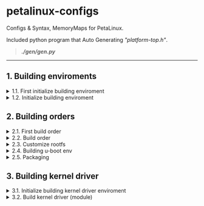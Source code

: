 # petalinux-configs

Configs &amp; Syntax, MemoryMaps for PetaLinux.

Included python program that Auto Generating *"platform-top.h"*.

> ***./gen/gen.py***

* * *

## 1. Building enviroments

<details><summary>1.1. First initialize building enviroment</summary>

### for APT (Debian series)

``` bash
sudo apt install libtinfo5 libncurses5
```

``` bash
sudo dpkg --add-architecture i386 && sudo apt-get update
sudo apt install tofrodos gawk xvfb git libncurses5-dev tftpd zlib1g-dev zlib1g-dev:i386 libssl-dev flex bison chrpath socat autoconf libtool texinfo gcc-multilib libsdl1.2-dev libglib2.0-dev screen pax xterm bc build-essential

./petalinux-<petalinux-version>-installer.run -d ./petalinux-build/
source ./petalinux-build/settings.sh

petalinux-create --type project --template <template, ex)zynqMP> --name <user-project-name>
```

### for PACMAN (Arch series)

``` bash
sudo pacman -S cpio inetutils libpng12 libxcrypt-compat xorg-xlsclients
yay -S ncurses5-compat-libs fxload digilent.adept.runtime digilent.adept.utilities
```

* * *

</details>

<details><summary>1.2. Initialize building enviroment</summary>

``` bash
source ./petalinux-build/settings.sh
cd <user-project-root>
```

* * *

</details>

## 2. Building orders

<details><summary>2.1. First build order</summary>

### HW Menuconfig

``` bash
petalinux-config --get-hw-description <user-fpga-directory>
```

1. Subsystem AUTO Hardware Settings → Flash Settings

<div align="middle">

![4](https://github.com/aruyu/petalinux-configs/blob/master/ref/memorymap/1.png)
</div>

2. u-boot Configuration → u-boot script configuration → QSPI/OSPI image offsets

<div align="middle">

![4](https://github.com/aruyu/petalinux-configs/blob/master/ref/memorymap/2.png)
</div>

* ext 1-1. Image Packaging Configuration → (INITRD or JFFS2, if=JFFS2 then=set erase_block)

* ext 1-2. Image Packaging Configuration → INITRAMFS/INITRD Image name
  (petalinux-image-minimal)
  (petalinux-initramfs-image)

* ext 2. Firmware Version Configuration

* ext 3-1. Yocto Settings → Add pre-mirror url (/downloads)

* ext 3-2. Yocto Settings → Local sstate feeds settings (/aarch64)
  (file://.*/.*)

### U-Boot Menuconfig

``` bash
petalinux-config -c u-boot
```

1. ARM architecture: Boot script offset

<div align="middle">

![4](https://github.com/aruyu/petalinux-configs/blob/master/ref/memorymap/3.png)
</div>

2. Environment: Environment...

3. Environment: Environment offset

<div align="middle">

![4](https://github.com/aruyu/petalinux-configs/blob/master/ref/memorymap/4.png)
</div>

* ext. Command line interface: Shell prompt

### Kernel Menuconfig

``` bash
petalinux-config -c kernel
```

1. File systems → Miscellaneous filesystems → [ ] JFFS2 summary support (disable)

2. File systems → Miscellaneous filesystems → [ ] JFFS2 XATTR support (disable)

### Rootfs Menuconfig

``` bash
petalinux-config -c rootfs
```

``` bash
cat >> ./project-spec/meta-user/conf/petalinuxbsp.conf <<-EOF
	INIT_MANAGER_DEFAULT:forcevariable = "sysvinit"
EOF

cat >> ./project-spec/meta-user/conf/user-rootfsconfig <<-EOF
	CONFIG_devmem2
	CONFIG_libubootenv
	CONFIG_libubootenv-bin
	CONFIG_updatetools
EOF
```

1. Image Features -> Init-manager (sysvinit or systemd)
2. user packages -> (libubootenv, libubootenv-bin)
* ext. PetaLinux RootFS Settings (enable busybox)

### Busybox Menuconfig

``` bash
petalinux-config -c busybox
```

* ext. PetaLinux RootFS busybox Settings (flashcp)

### Build

``` bash
#if need
vi ./project-spec/meta-user/recipes-bsp/device-tree/files/system-user.dtsi
vi ./project-spec/meta-user/recipes-bsp/u-boot/files/platform-top.h
```

``` bash
petalinux-build
```

* * *

</details>

<details><summary>2.2. Build order</summary>

``` bash
petalinux-config --get-hw-description <user-fpga-directory>
petalinux-build

petalinux-config -c <component>
petalinux-build -c <component>
```

* * *

</details>

<details><summary>2.3. Customize rootfs</summary>

### ramdisk

``` bash
dd bs=64 skip=1 if=rootfs.cpio.gz.u-boot of=rootfs.cpio.gz
gunzip rootfs.cpio.gz

mkdir rootfs && cd rootfs

cpio -i -F ../rootfs.cpio
```

<CUSTOM ROOTFS>

``` bash
sudo su <<-EOF
	chown -R root:root *
	chown -R user:user home/kvim
	find . | cpio -o -H newc | gzip -9 > ../rootfs_new.cpio.gz
EOF
cd ../

mkimage -A arm -T ramdisk -C gzip -d rootfs_new.cpio.gz rootfs_new.cpio.gz.u-boot
```

### JFFS2


* * *

</details>

<details><summary>2.4. Building u-boot env</summary>

### Use mkenvimage

``` bash
vi env.txt
```

> The input file is in format:
>
> key1=value1
>
> key2=value2
>
> ...
>
> Empty lines are skipped, and lines with a # in the first
>
> column are treated as comments (also skipped).

``` bash
mkenvimage -s <env-size> -o <env-name> env.txt
```

### Use U-Boot tftpput

``` bash
saveenv
sf probe; sf read 0x100000 <env-offset> <env-size>; tftpput 0x100000 <env-size> ${serverip}:<env-name>
```

* * *

</details>

<details><summary>2.5. Packaging</summary>

### U-Boot only (No fpga, env)

``` bash
petalinux-package --boot --force --format BIN --u-boot -o uboot.bin
```

### U-Boot only (No env)

``` bash
petalinux-package --boot --force --format BIN --fpga --u-boot -o uboot.bin
```

### U-Boot only (With env)

``` bash
petalinux-package --boot --force --format BIN --fpga --u-boot --add uboot.env --offset <env-offset> -o uboot.bin
```

### Booting using Fit image

``` bash
petalinux-package --boot --force --format BIN --fpga --u-boot --kernel image.ub --offset <kernel-offset> --boot-script --offset <bootsrc-offset>
```

### Booting using Separate images (NOT WORKING)

``` bash
# Have to use u-boot tftpboot
petalinux-package --boot --force --format BIN --fpga --u-boot --kernel Image.gz --offset <kernel-offset> --boot-script --offset <bootsrc-offset> --add rootfs.cpio.gz.u-boot --offset <rootfs-offset>
```

* * *

</details>

## 3. Building kernel driver

<details><summary>3.1. Initialize building kernel driver enviroment</summary>

``` bash
cd <user-project-root>
petalinux-create --type modules --enable --name <user-module-name>

cat >> ./project-spec/meta-user/conf/petalinuxbsp.conf <<-EOF
	RM_WORK_EXCLUDE += "<user-module-name>"
EOF

cd ./project-spec/meta-user/recipes-modules/<user-module-name>
vi ./files/<user-module-name>.c
```

* * *

</details>

<details><summary>3.2. Build kernel driver (module)</summary>

### Command List

``` bash
petalinux-build -c <user-module-name> -x listtasks
```

### Build

``` bash
petalinux-build -c <user-module-name>
```

### Rebuild

``` bash
petalinux-build -c <user-module-name> -x do_clean
petalinux-build -c <user-module-name>
```

### Install

``` bash
petalinux-build -c <user-module-name> -x do_install
```

### Output Directory

``` bash
<user-project-root>/build/tmp/work/<machine-name>-xilinx-linux/<user-module-name>/1.0-r0/sysroot-destdir/lib/modules/<petalinux-version>/extra/<user-module-name>.ko
```

* * *

